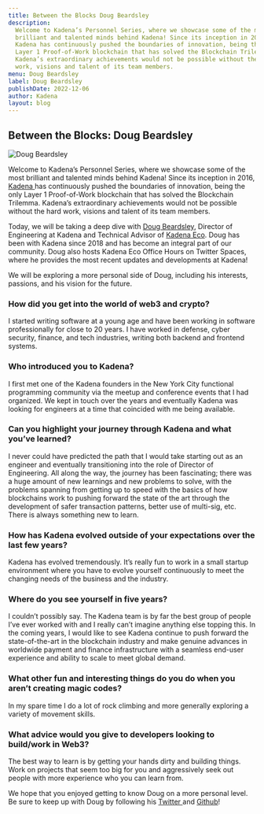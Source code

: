 ```yaml
---
title: Between the Blocks Doug Beardsley
description:
  Welcome to Kadena’s Personnel Series, where we showcase some of the most
  brilliant and talented minds behind Kadena! Since its inception in 2016,
  Kadena has continuously pushed the boundaries of innovation, being the only
  Layer 1 Proof-of-Work blockchain that has solved the Blockchain Trilemma.
  Kadena’s extraordinary achievements would not be possible without the hard
  work, visions and talent of its team members.
menu: Doug Beardsley
label: Doug Beardsley
publishDate: 2022-12-06
author: Kadena
layout: blog
---
```


## Between the Blocks: Doug Beardsley

![Doug Beardsley](/assets/blog/1_c74yuQndgzdEYUcinKrTEA.webp)

Welcome to Kadena’s Personnel Series, where we showcase some of the most
brilliant and talented minds behind Kadena! Since its inception in 2016,
[Kadena ](https://kadena.io/)has continuously pushed the boundaries of
innovation, being the only Layer 1 Proof-of-Work blockchain that has solved the
Blockchain Trilemma. Kadena’s extraordinary achievements would not be possible
without the hard work, visions and talent of its team members.

Today, we will be taking a deep dive with
[Doug Beardsley](https://www.linkedin.com/in/doug-beardsley-627b275/), Director
of Engineering at Kadena and Technical Advisor of
[Kadena Eco](https://kadena.io/eco/). Doug has been with Kadena since 2018 and
has become an integral part of our community. Doug also hosts Kadena Eco Office
Hours on Twitter Spaces, where he provides the most recent updates and
developments at Kadena!

We will be exploring a more personal side of Doug, including his interests,
passions, and his vision for the future.

### How did you get into the world of web3 and crypto?

I started writing software at a young age and have been working in software
professionally for close to 20 years. I have worked in defense, cyber security,
finance, and tech industries, writing both backend and frontend systems.

### Who introduced you to Kadena?

I first met one of the Kadena founders in the New York City functional
programming community via the meetup and conference events that I had organized.
We kept in touch over the years and eventually Kadena was looking for engineers
at a time that coincided with me being available.

### Can you highlight your journey through Kadena and what you’ve learned?

I never could have predicted the path that I would take starting out as an
engineer and eventually transitioning into the role of Director of Engineering.
All along the way, the journey has been fascinating; there was a huge amount of
new learnings and new problems to solve, with the problems spanning from getting
up to speed with the basics of how blockchains work to pushing forward the state
of the art through the development of safer transaction patterns, better use of
multi-sig, etc. There is always something new to learn.

### How has Kadena evolved outside of your expectations over the last few years?

Kadena has evolved tremendously. It’s really fun to work in a small startup
environment where you have to evolve yourself continuously to meet the changing
needs of the business and the industry.

### Where do you see yourself in five years?

I couldn’t possibly say. The Kadena team is by far the best group of people I’ve
ever worked with and I really can’t imagine anything else topping this. In the
coming years, I would like to see Kadena continue to push forward the
state-of-the-art in the blockchain industry and make genuine advances in
worldwide payment and finance infrastructure with a seamless end-user experience
and ability to scale to meet global demand.

### What other fun and interesting things do you do when you aren’t creating magic codes?

In my spare time I do a lot of rock climbing and more generally exploring a
variety of movement skills.

### What advice would you give to developers looking to build/work in Web3?

The best way to learn is by getting your hands dirty and building things. Work
on projects that seem too big for you and aggressively seek out people with more
experience who you can learn from.

We hope that you enjoyed getting to know Doug on a more personal level. Be sure
to keep up with Doug by following his
[Twitter ](https://twitter.com/BlockchainDoug)and
[Github](https://github.com/mightybyte/)!
